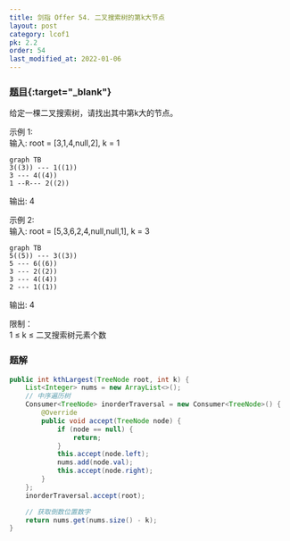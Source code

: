```yaml
---
title: 剑指 Offer 54. 二叉搜索树的第k大节点
layout: post
category: lcof1
pk: 2.2
order: 54
last_modified_at: 2022-01-06
---
```


### [题目](https://leetcode.cn/problems/er-cha-sou-suo-shu-de-di-kda-jie-dian-lcof/){:target="_blank"}

给定一棵二叉搜索树，请找出其中第k大的节点。

示例 1:  
输入: root = [3,1,4,null,2], k = 1  

```mermaid
graph TB
3((3)) --- 1((1))
3 --- 4((4))
1 --R--- 2((2))
```

输出: 4

示例 2:  
输入: root = [5,3,6,2,4,null,null,1], k = 3  
```mermaid
graph TB
5((5)) --- 3((3))
5 --- 6((6))
3 --- 2((2))
3 --- 4((4))
2 --- 1((1))
```

输出: 4


限制：  
1 ≤ k ≤ 二叉搜索树元素个数

### 题解

```java
public int kthLargest(TreeNode root, int k) {
    List<Integer> nums = new ArrayList<>();
    // 中序遍历树
    Consumer<TreeNode> inorderTraversal = new Consumer<TreeNode>() {
        @Override
        public void accept(TreeNode node) {
            if (node == null) {
                return;
            }
            this.accept(node.left);
            nums.add(node.val);
            this.accept(node.right);
        }
    };
    inorderTraversal.accept(root);

    // 获取倒数位置数字
    return nums.get(nums.size() - k);
}
```